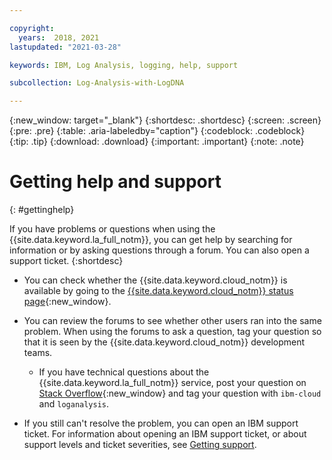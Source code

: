 ```yaml
---

copyright:
  years:  2018, 2021
lastupdated: "2021-03-28"

keywords: IBM, Log Analysis, logging, help, support

subcollection: Log-Analysis-with-LogDNA

---
```


{:new_window: target="_blank"}
{:shortdesc: .shortdesc}
{:screen: .screen}
{:pre: .pre}
{:table: .aria-labeledby="caption"}
{:codeblock: .codeblock}
{:tip: .tip}
{:download: .download}
{:important: .important}
{:note: .note}


# Getting help and support
{: #gettinghelp}

If you have problems or questions when using the {{site.data.keyword.la_full_notm}}, you can get help by searching for information or by asking questions through a forum. You can also open a support ticket.
{:shortdesc}

* You can check whether the {{site.data.keyword.cloud_notm}} is available by going to the [{{site.data.keyword.cloud_notm}} status page](https://cloud.ibm.com/status?selected=status){:new_window}.

* You can review the forums to see whether other users ran into the same problem. When using the forums to ask a question, tag your question so that it is seen by the {{site.data.keyword.cloud_notm}} development teams.

  * If you have technical questions about the {{site.data.keyword.la_full_notm}} service, post your question on [Stack Overflow](https://stackoverflow.com/search?q=logdna+ibm-cloud){:new_window} and tag your question with `ibm-cloud` and `loganalysis`.  

* If you still can't resolve the problem, you can open an IBM support ticket. For information about opening an IBM support ticket, or about support levels and ticket severities, see [Getting support](/docs/get-support).